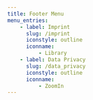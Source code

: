 ```yaml
---
title: Footer Menu
menu_entries:
    - label: Imprint
      slug: /imprint
      iconstyle: outline
      iconname:
          - Library
    - label: Data Privacy
      slug: /data_privacy
      iconstyle: outline
      iconname:
          - ZoomIn
---
```


